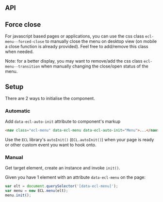 ## API

<MenuJSDoc />

## Force close

For javascript based pages or applications, you can use the css class `ecl-menu--forced-close` to manually close the menu on desktop view (on mobile a close function is already provided).
Feel free to add/remove this class when needed.

Note: for a better display, you may want to remove/add the css class `ecl-menu--transition` when manually changing the close/open status of the menu.

## Setup

There are 2 ways to initialise the component.

### Automatic

Add `data-ecl-auto-init` attribute to component's markup

```html
<nav class="ecl-menu" data-ecl-menu data-ecl-auto-init="Menu">...</nav>
```

Use the `ECL` library's `autoInit()` (`ECL.autoInit()`) when your page is ready or other custom event you want to hook onto.

### Manual

Get target element, create an instance and invoke `init()`.

Given you have 1 element with an attribute `data-ecl-menu` on the page:

```js
var elt = document.querySelector('[data-ecl-menu]');
var menu = new ECL.menu(elt);
menu.init();
```
